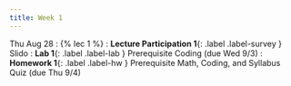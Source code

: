 ```yaml
---
title: Week 1
---
```


Thu Aug 28
: {% lec 1 %}
    <!-- : [Note 1](https://ds100.org/course-notes/intro_lec/introduction.html) -->
: **Lecture Participation 1**{: .label .label-survey } Slido
: **Lab 1**{: .label .label-lab } Prerequisite Coding (due Wed 9/3)
: **Homework 1**{: .label .label-hw } Prerequisite Math, Coding, and Syllabus Quiz (due Thu 9/4)



